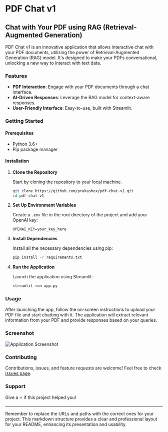 # PDF Chat v1

## Chat with Your PDF using RAG (Retrieval-Augmented Generation)

PDF Chat v1 is an innovative application that allows interactive chat with your PDF documents, utilizing the power of Retrieval-Augmented Generation (RAG) model. It's designed to make your PDFs conversational, unlocking a new way to interact with text data.

### Features

- **PDF Interaction**: Engage with your PDF documents through a chat interface.
- **AI-Driven Responses**: Leverage the RAG model for context-aware responses.
- **User-Friendly Interface**: Easy-to-use, built with Streamlit.

### Getting Started

#### Prerequisites

- Python 3.6+
- Pip package manager

#### Installation

1. **Clone the Repository**

    Start by cloning the repository to your local machine.

    ```bash
    git clone https://github.com/prakashex/pdf-chat-v1.git
    cd pdf-chat-v1
    ```

2. **Set Up Environment Variables**

    Create a `.env` file in the root directory of the project and add your OpenAI key:

    ```
    OPENAI_KEY=your_key_here
    ```

3. **Install Dependencies**

    Install all the necessary dependencies using pip:

    ```bash
    pip install -r requirements.txt
    ```

4. **Run the Application**

    Launch the application using Streamlit:

    ```bash
    streamlit run app.py
    ```

### Usage

After launching the app, follow the on-screen instructions to upload your PDF file and start chatting with it. The application will extract relevant information from your PDF and provide responses based on your queries.

### Screenshot

![Application Screenshot](https://github.com/prakashex/pdf-chat-v1/assets/90280586/3c6f2864-7366-40b3-b9a7-7f28d0aef81d)

### Contributing

Contributions, issues, and feature requests are welcome! Feel free to check [issues page](https://github.com/prakashex/pdf-chat-v1/issues).

### Support

Give a ⭐️ if this project helped you!

---

Remember to replace the URLs and paths with the correct ones for your project. This markdown structure provides a clear and professional layout for your README, enhancing its presentation and usability.
